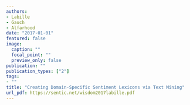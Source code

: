 ```yaml
---
authors:
- Labille
- Gauch
- Alfarhood
date: "2017-01-01"
featured: false
image:
  caption: ""
  focal_point: ""
  preview_only: false
publication: ""
publication_types: ["2"]
tags:
- ""
title: "Creating Domain-Specific Sentiment Lexicons via Text Mining"
url_pdf: https://sentic.net/wisdom2017labille.pdf
---
```

